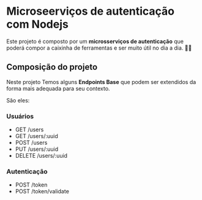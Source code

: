 # Microseerviços de autenticação com Nodejs

Este projeto é composto por um **microsserviços de autenticação** que poderá compor a caixinha de ferramentas e ser muito útil no dia a dia. :hammer::wrench:

## Composição do projeto

Neste projeto Temos alguns **Endpoints Base** que podem ser extendidos da forma mais adequada para seu contexto. 

São eles:

### Usuários

* GET /users
* GET /users/:uuid
* POST /users
* PUT /users/:uuid
* DELETE /users/:uuid

### Autenticação

* POST /token
* POST /token/validate
